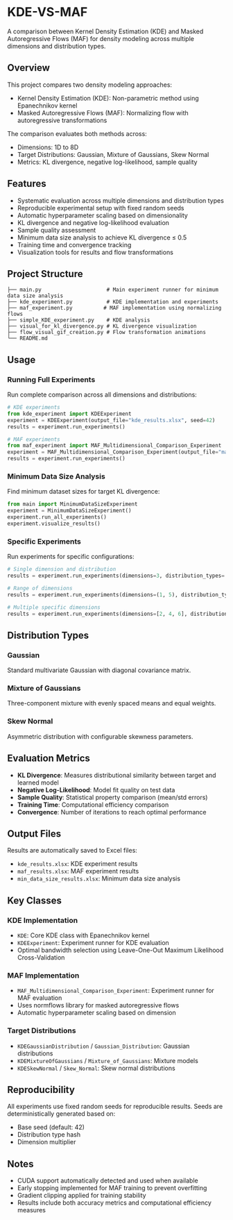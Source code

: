 # KDE-VS-MAF

A comparison between Kernel Density Estimation (KDE) and Masked Autoregressive Flows (MAF) for density modeling across multiple dimensions and distribution types.

## Overview

This project compares two density modeling approaches:

- Kernel Density Estimation (KDE): Non-parametric method using Epanechnikov kernel
- Masked Autoregressive Flows (MAF): Normalizing flow with autoregressive transformations

The comparison evaluates both methods across:
- Dimensions: 1D to 8D
- Target Distributions: Gaussian, Mixture of Gaussians, Skew Normal
- Metrics: KL divergence, negative log-likelihood, sample quality

## Features

- Systematic evaluation across multiple dimensions and distribution types
- Reproducible experimental setup with fixed random seeds
- Automatic hyperparameter scaling based on dimensionality
- KL divergence and negative log-likelihood evaluation
- Sample quality assessment
- Minimum data size analysis to achieve KL divergence ≤ 0.5
- Training time and convergence tracking
- Visualization tools for results and flow transformations

## Project Structure

```
├── main.py                     # Main experiment runner for minimum data size analysis
├── kde_experiment.py           # KDE implementation and experiments
├── maf_experiment.py          # MAF implementation using normalizing flows
├── simple_KDE_experiment.py    # KDE analysis
├── visual_for_kl_divergence.py # KL divergence visualization
├── flow_visual_gif_creation.py # Flow transformation animations
└── README.md                  
```


## Usage

### Running Full Experiments

Run complete comparison across all dimensions and distributions:

```python
# KDE experiments
from kde_experiment import KDEExperiment
experiment = KDEExperiment(output_file="kde_results.xlsx", seed=42)
results = experiment.run_experiments()

# MAF experiments  
from maf_experiment import MAF_Multidimensional_Comparison_Experiment
experiment = MAF_Multidimensional_Comparison_Experiment(output_file="maf_results.xlsx", seed=42)
results = experiment.run_experiments()
```

### Minimum Data Size Analysis

Find minimum dataset sizes for target KL divergence:

```python
from main import MinimumDataSizeExperiment
experiment = MinimumDataSizeExperiment()
experiment.run_all_experiments()
experiment.visualize_results()
```

### Specific Experiments

Run experiments for specific configurations:

```python
# Single dimension and distribution
results = experiment.run_experiments(dimensions=3, distribution_types='gaussian')

# Range of dimensions
results = experiment.run_experiments(dimensions=(1, 5), distribution_types='mixture')

# Multiple specific dimensions
results = experiment.run_experiments(dimensions=[2, 4, 6], distribution_types='skewnormal')
```

## Distribution Types

### Gaussian
Standard multivariate Gaussian with diagonal covariance matrix.

### Mixture of Gaussians
Three-component mixture with evenly spaced means and equal weights.

### Skew Normal
Asymmetric distribution with configurable skewness parameters.

## Evaluation Metrics

- **KL Divergence**: Measures distributional similarity between target and learned model
- **Negative Log-Likelihood**: Model fit quality on test data
- **Sample Quality**: Statistical property comparison (mean/std errors)
- **Training Time**: Computational efficiency comparison
- **Convergence**: Number of iterations to reach optimal performance

## Output Files

Results are automatically saved to Excel files:
- `kde_results.xlsx`: KDE experiment results
- `maf_results.xlsx`: MAF experiment results  
- `min_data_size_results.xlsx`: Minimum data size analysis

## Key Classes

### KDE Implementation
- `KDE`: Core KDE class with Epanechnikov kernel
- `KDEExperiment`: Experiment runner for KDE evaluation
- Optimal bandwidth selection using Leave-One-Out Maximum Likelihood Cross-Validation

### MAF Implementation
- `MAF_Multidimensional_Comparison_Experiment`: Experiment runner for MAF evaluation
- Uses normflows library for masked autoregressive flows
- Automatic hyperparameter scaling based on dimension

### Target Distributions
- `KDEGaussianDistribution` / `Gaussian_Distribution`: Gaussian distributions
- `KDEMixtureOfGaussians` / `Mixture_of_Gaussians`: Mixture models
- `KDESkewNormal` / `Skew_Normal`: Skew normal distributions

## Reproducibility

All experiments use fixed random seeds for reproducible results. Seeds are deterministically generated based on:
- Base seed (default: 42)
- Distribution type hash
- Dimension multiplier

## Notes

- CUDA support automatically detected and used when available
- Early stopping implemented for MAF training to prevent overfitting
- Gradient clipping applied for training stability
- Results include both accuracy metrics and computational efficiency measures
